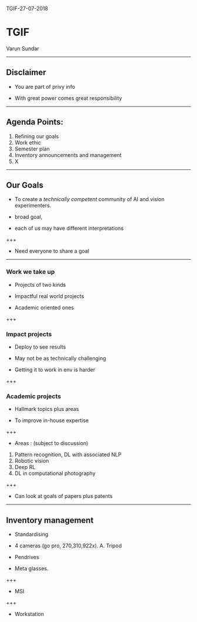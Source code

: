 TGIF-27-07-2018

# TGIF 

Varun Sundar
 
---
## Disclaimer

*  You are part of privy info

* With great power comes great responsibility
----

## Agenda Points:

1. Refining our goals
2. Work ethic
3. Semester plan
4. Inventory announcements and management
5. X

---

## Our Goals

* To create a *technically competent* community of AI and vision experimenters.

* broad goal, 

* each of us may have different interpretations

+++

* Need everyone to share a goal

---

### Work we take up

* Projects of two kinds

* Impactful real world projects

* Academic oriented ones

+++

### Impact projects

* Deploy to see results

* May not be as technically challenging

* Getting it to work in env is harder

+++

### Academic projects

* Hallmark topics plus areas

* To improve in-house expertise

+++

* Areas : (subject to discussion)

 1. Pattern recognition, DL with associated NLP
 2. Robotic vision
 3. Deep RL
 4. DL in computational photography

+++

* Can look at goals of papers plus patents



---

## Inventory management

* Standardising

* 4 cameras (go pro, 270,310,922x). A. Tripod

* Pendrives

* Meta glasses.

+++

* MSI

+++

* Workstation
